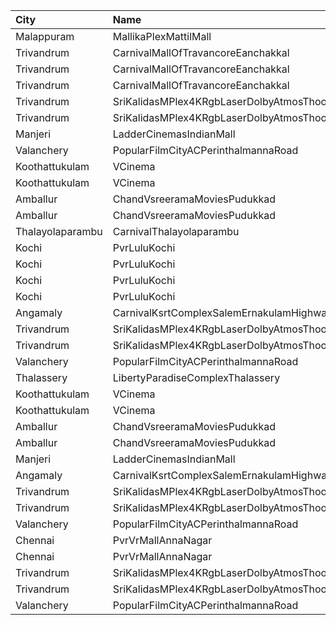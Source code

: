 | City             | Name                                                     |  Time | Type             | Price | Capacity | Booked |
| :--------------- | :------------------------------------------------------- | ----: | :--------------- | ----: | -------: | -----: |
| Malappuram       | MallikaPlexMattilMall                                    | 10:00 | Executive        |  140₹ |       50 |     17 |
| Trivandrum       | CarnivalMallOfTravancoreEanchakkal                       | 10:30 | NormalOffline    |  100₹ |       17 |      8 |
| Trivandrum       | CarnivalMallOfTravancoreEanchakkal                       | 10:30 | ExecutiveOffline |  180₹ |      102 |     51 |
| Trivandrum       | CarnivalMallOfTravancoreEanchakkal                       | 10:30 | PremiumOffline   |  300₹ |       50 |     25 |
| Trivandrum       | SriKalidasMPlex4KRgbLaserDolbyAtmosThoongamparaKattakada | 11:00 | DiamondSofa      |  200₹ |        4 |      2 |
| Trivandrum       | SriKalidasMPlex4KRgbLaserDolbyAtmosThoongamparaKattakada | 11:00 | Gold             |  150₹ |      170 |     84 |
| Manjeri          | LadderCinemasIndianMall                                  | 11:30 | Executive        |  150₹ |       74 |     36 |
| Valanchery       | PopularFilmCityACPerinthalmannaRoad                      | 11:30 | DiamondCircle    |  110₹ |      143 |     72 |
| Koothattukulam   | VCinema                                                  | 12:00 | Gold             |  145₹ |       46 |     23 |
| Koothattukulam   | VCinema                                                  | 12:00 | Silver           |  125₹ |      104 |     52 |
| Amballur         | ChandVsreeramaMoviesPudukkad                             | 12:30 | Platinum         |  180₹ |       25 |     13 |
| Amballur         | ChandVsreeramaMoviesPudukkad                             | 12:30 | Gold             |  129₹ |      182 |     91 |
| Thalayolaparambu | CarnivalThalayolaparambu                                 | 13:15 | Gold             |  110₹ |      144 |     72 |
| Kochi            | PvrLuluKochi                                             | 13:25 | Classic          |  140₹ |       39 |     22 |
| Kochi            | PvrLuluKochi                                             | 13:25 | ClassicPlus      |  160₹ |       91 |     49 |
| Kochi            | PvrLuluKochi                                             | 13:25 | Prime            |  190₹ |       68 |     37 |
| Kochi            | PvrLuluKochi                                             | 13:25 | Recliner         |  350₹ |       10 |      5 |
| Angamaly         | CarnivalKsrtComplexSalemErnakulamHighway                 | 14:30 | GoldOffline      |  150₹ |      203 |    170 |
| Trivandrum       | SriKalidasMPlex4KRgbLaserDolbyAtmosThoongamparaKattakada | 14:30 | DiamondSofa      |  200₹ |        4 |      2 |
| Trivandrum       | SriKalidasMPlex4KRgbLaserDolbyAtmosThoongamparaKattakada | 14:30 | Gold             |  150₹ |      170 |     84 |
| Valanchery       | PopularFilmCityACPerinthalmannaRoad                      | 14:30 | DiamondCircle    |  110₹ |      143 |     72 |
| Thalassery       | LibertyParadiseComplexThalassery                         | 14:45 | Perl             |  125₹ |      250 |    208 |
| Koothattukulam   | VCinema                                                  | 15:00 | Gold             |  145₹ |       46 |     23 |
| Koothattukulam   | VCinema                                                  | 15:00 | Silver           |  125₹ |      104 |     52 |
| Amballur         | ChandVsreeramaMoviesPudukkad                             | 15:30 | Platinum         |  180₹ |       25 |     13 |
| Amballur         | ChandVsreeramaMoviesPudukkad                             | 15:30 | Gold             |  129₹ |      182 |     91 |
| Manjeri          | LadderCinemasIndianMall                                  | 16:30 | Executive        |  150₹ |       74 |     37 |
| Angamaly         | CarnivalKsrtComplexSalemErnakulamHighway                 | 17:15 | GoldOffline      |  150₹ |      203 |    104 |
| Trivandrum       | SriKalidasMPlex4KRgbLaserDolbyAtmosThoongamparaKattakada | 18:15 | DiamondSofa      |  200₹ |        4 |      2 |
| Trivandrum       | SriKalidasMPlex4KRgbLaserDolbyAtmosThoongamparaKattakada | 18:15 | Gold             |  150₹ |      170 |     84 |
| Valanchery       | PopularFilmCityACPerinthalmannaRoad                      | 18:30 | DiamondCircle    |  110₹ |      143 |     72 |
| Chennai          | PvrVrMallAnnaNagar                                       | 18:40 | Classic          |   64₹ |        8 |      0 |
| Chennai          | PvrVrMallAnnaNagar                                       | 18:40 | Prime            |  203₹ |       55 |      1 |
| Trivandrum       | SriKalidasMPlex4KRgbLaserDolbyAtmosThoongamparaKattakada | 21:30 | DiamondSofa      |  200₹ |        4 |      2 |
| Trivandrum       | SriKalidasMPlex4KRgbLaserDolbyAtmosThoongamparaKattakada | 21:30 | Gold             |  150₹ |      170 |     84 |
| Valanchery       | PopularFilmCityACPerinthalmannaRoad                      | 21:30 | DiamondCircle    |  110₹ |      143 |     72 |